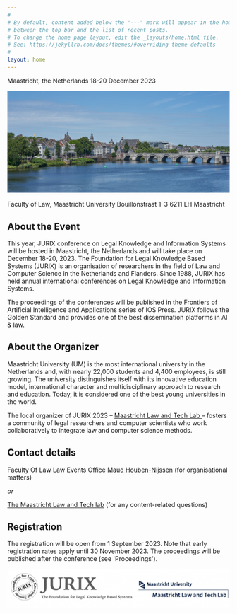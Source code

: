 ```yaml
---
#
# By default, content added below the "---" mark will appear in the home page
# between the top bar and the list of recent posts.
# To change the home page layout, edit the _layouts/home.html file.
# See: https://jekyllrb.com/docs/themes/#overriding-theme-defaults
#
layout: home
---
```


Maastricht, the Netherlands
18-20 December 2023

![maastricht](assets/maastricht.jpg)

Faculty of Law, Maastricht University
Bouillonstraat 1–3
6211 LH Maastricht

## About the Event

This year, JURIX conference on Legal Knowledge and Information Systems will be hosted in Maastricht, the Netherlands and will take place on December 18-20, 2023. The Foundation for Legal Knowledge Based Systems (JURIX) is an organisation of researchers in the field of Law and Computer Science in the Netherlands and Flanders. Since 1988, JURIX has held annual international conferences on Legal Knowledge and Information Systems.

The proceedings of the conferences will be published in the Frontiers of Artificial Intelligence and Applications series of IOS Press. JURIX follows the Golden Standard and provides one of the best dissemination platforms in AI & law. 

## About the Organizer
Maastricht University (UM) is the most international university in the Netherlands and, with nearly 22,000 students and 4,400 employees, is still growing. The university distinguishes itself with its innovative education model, international character and multidisciplinary approach to research and education. Today, it is considered one of the best young universities in the world. 

The local organizer of JURIX 2023 – [Maastricht Law and Tech Lab ](https://www.maastrichtuniversity.nl/about-um/faculties/law/research/law-and-tech-lab)– fosters a community of legal researchers and computer scientists who work collaboratively to integrate law and computer science methods.

## Contact details
Faculty Of Law
Law Events Office
[Maud Houben-Nijssen](mailto:maud.houben-nijssen@maastrichtuniversity.nl) (for organisational matters)

*or*

[The Maastricht Law and Tech lab](mailto:law-techlab@maastrichtuniversity.nl) (for any content-related questions)

## Registration
The registration will be open from 1 September 2023. Note that early registration rates apply until 30 November 2023. The proceedings will be published after the conference (see 'Proceedings'). 

![Banner JURIX](assets/banner.png)